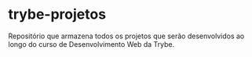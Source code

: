 # trybe-projetos
Repositório que armazena todos os projetos que serão desenvolvidos ao longo do curso de Desenvolvimento Web da Trybe.
